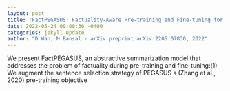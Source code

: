 ```yaml
--- 
layout: post 
title: "FactPEGASUS: Factuality-Aware Pre-training and Fine-tuning for Abstractive Summarization" 
date: 2022-05-24 00:00:36 -0400 
categories: jekyll update 
author: "D Wan, M Bansal - arXiv preprint arXiv:2205.07830, 2022" 
--- 
```

We present FactPEGASUS, an abstractive summarization model that addresses the problem of factuality during pre-training and fine-tuning:(1) We augment the sentence selection strategy of PEGASUS s (Zhang et al., 2020) pre-training objective